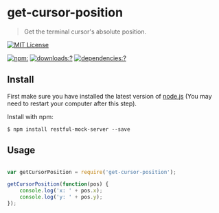 # get-cursor-position

 > Get the terminal cursor's absolute position.
 
 [![MIT License](https://img.shields.io/badge/license-MIT_License-green.svg?style=flat-square)](https://github.com/bubkoo/get-cursor-position/blob/master/LICENSE)
 
 [![npm:](https://img.shields.io/npm/v/get-cursor-position.svg?style=flat-square)](https://www.npmjs.com/packages/get-cursor-position)
 [![downloads:?](https://img.shields.io/npm/dm/get-cursor-position.svg?style=flat-square)](https://www.npmjs.com/packages/get-cursor-position)
 [![dependencies:?](https://img.shields.io/david/bubkoo/get-cursor-position.svg?style=flat-square)](https://david-dm.org/bubkoo/get-cursor-position)
 

## Install
 
 
First make sure you have installed the latest version of [node.js](http://nodejs.org/) 
(You may need to restart your computer after this step).

Install with npm:

```
$ npm install restful-mock-server --save
```

## Usage

```js

var getCursorPosition = require('get-cursor-position');

getCursorPosition(function(pos) {
    console.log('x: ' + pos.x);
    console.log('y: ' + pos.y);
});

```

